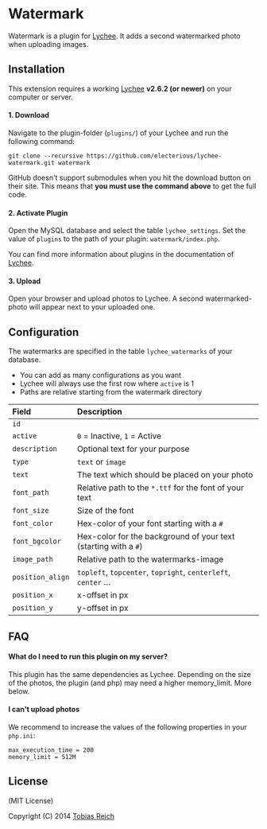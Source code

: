 # Watermark

Watermark is a plugin for [Lychee](https://github.com/electerious/Lychee). It adds a second watermarked photo when uploading images.

## Installation

This extension requires a working [Lychee](https://github.com/electerious/Lychee) **v2.6.2 (or newer)** on your computer or server.

#### 1. Download

Navigate to the plugin-folder (`plugins/`) of your Lychee and run the following command:

	git clone --recursive https://github.com/electerious/lychee-watermark.git watermark
	
GitHub doesn't support submodules when you hit the download button on their site. This means that **you must use the command above** to get the full code.

#### 2. Activate Plugin
	
Open the MySQL database and select the table `lychee_settings`. Set the value of `plugins` to the path of your plugin: `watermark/index.php`.

You can find more information about plugins in the documentation of [Lychee](https://github.com/electerious/Lychee).

#### 3. Upload

Open your browser and upload photos to Lychee. A second watermarked-photo will appear next to your uploaded one.

## Configuration

The watermarks are specified in the table `lychee_watermarks` of your database.

- You can add as many configurations as you want
- Lychee will always use the first row where `active` is 1
- Paths are relative starting from the watermark directory

| Field | Description |
|:-----------|:------------|
| `id` |  |
| `active` | `0` = Inactive, `1` = Active |
| `description` | Optional text for your purpose |
| `type` | `text` or `image` |
| `text` | The text which should be placed on your photo |
| `font_path` | Relative path to the `*.ttf` for the font of your text |
| `font_size` | Size of the font |
| `font_color` | Hex-color of your font starting with a `#` |
| `font_bgcolor` | Hex-color for the background of your text (starting with a `#`) |
| `image_path` | Relative path to the watermarks-image |
| `position_align` | `topleft`, `topcenter`, `topright`, `centerleft`, `center` … |
| `position_x` | x-offset in px |
| `position_y` | y-offset in px |

## FAQ

#### What do I need to run this plugin on my server?
This plugin has the same dependencies as Lychee. Depending on the size of the photos, the plugin (and php) may need a higher memory_limit. More below.

#### I can't upload photos
We recommend to increase the values of the following properties in your `php.ini`:

	max_execution_time = 200
	memory_limit = 512M

## License

(MIT License)

Copyright (C) 2014 [Tobias Reich](http://electerious.com)
